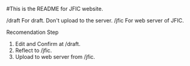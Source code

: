 #This is the README for JFIC website.

/draft
 For draft. Don't upload to the server.
/jfic
 For web server of JFIC.

Recomendation Step
1. Edit and Confirm at /draft.
2. Reflect to /jfic.
3. Upload to web server from /jfic.